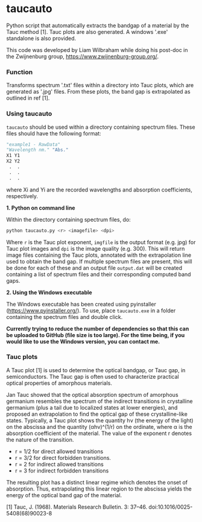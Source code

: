 # taucauto
Python script that automatically extracts the bandgap of a material by the Tauc method [1].
Tauc plots are also generated. A windows '.exe' standalone is also provided. 

This code was developed by Liam Wilbraham while doing his post-doc in the Zwijnenburg group, https://www.zwijnenburg-group.org/.

### Function
Transforms spectrum '.txt' files within a directory into Tauc plots, which are generated as '.jpg' files. From these plots, the band gap is extrapolated as outlined in ref [1].

### Using taucauto

`taucauto` should be used within a directory containing spectrum files. These files should have the following format:
```python
"example1 - RawData"
"Wavelength nm." "Abs."
X1 Y1
X2 Y2
 .  .
 .  .
 .  .
```
where Xi and Yi are the recorded wavelengths and absorption coefficients, respectively. 

**1. Python on command line**

Within the directory containing spectrum files, do:
```python
python taucauto.py <r> <imagefile> <dpi>
```
Where `r` is the Tauc plot exponent, `imgfile` is the output format (e.g. jpg) for Tauc plot images and `dpi` is the image quality (e.g. 300). This will return image files containing the Tauc plots, annotated with the extrapolation line used to obtain the band gap. If multiple spectrum files are present, this will be done for each of these and an output file `output.dat` will be created containing a list of spectrum files and their corresponding computed band gaps. 

**2. Using the Windows executable**

The Windows executable has been created using pyinstaller (https://www.pyinstaller.org/).
To use, place `taucauto.exe` in a folder containing the spectrum files and double click. 

**Currently trying to reduce the number of dependencies so that this can be uploaded to GitHub (file size is too large). For the time being, if you would like to use the Windows version, you can contact me.**

### Tauc plots
A Tauc plot [1] is used to determine the optical bandgap, or Tauc gap, in semiconductors. The Tauc gap is often used to characterize practical optical properties of amorphous materials.

Jan Tauc showed that the optical absorption spectrum of amorphous germanium resembles the spectrum of the indirect transitions in crystalline germanium (plus a tail due to localized states at lower energies), and proposed an extrapolation to find the optical gap of these crystalline-like states. Typically, a Tauc plot shows the quantity hν (the energy of the light) on the abscissa and the quantity (αhν)^(1/r) on the ordinate, where α is the absorption coefficient of the material. The value of the exponent r denotes the nature of the transition.

* r = 1/2 for direct allowed transitions
* r = 3/2 for direct forbidden transitions.
* r = 2 for indirect allowed transitions
* r = 3 for indirect forbidden transitions

The resulting plot has a distinct linear regime which denotes the onset of absorption. Thus, extrapolating this linear region to the abscissa yields the energy of the optical band gap of the material.

[1] Tauc, J. (1968). Materials Research Bulletin. 3: 37–46. doi:10.1016/0025-5408(68)90023-8




